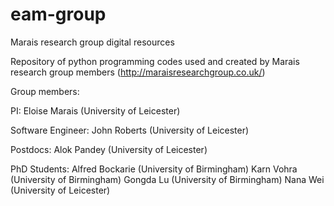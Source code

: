 # eam-group
Marais research group digital resources

Repository of python programming codes used and created by Marais research group members (http://maraisresearchgroup.co.uk/)

Group members:

PI: 
Eloise Marais (University of Leicester)

Software Engineer: 
John Roberts (University of Leicester)

Postdocs:
Alok Pandey (University of Leicester)

PhD Students: 
Alfred Bockarie (University of Birmingham)
Karn Vohra (University of Birmingham)
Gongda Lu (University of Birmingham)
Nana Wei (University of Leicester)
